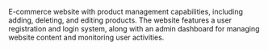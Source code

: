 E-commerce website with product management capabilities, including adding, deleting, and editing products. The website features a user registration and login system, along with an admin dashboard for managing website content and monitoring user activities.
